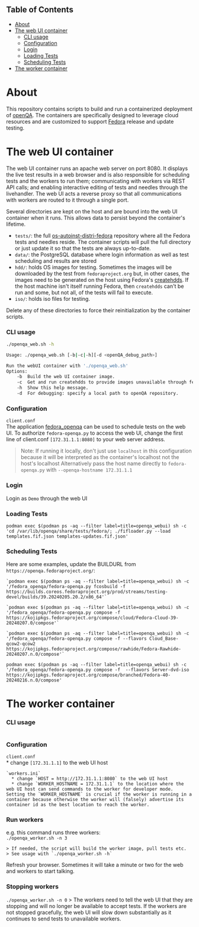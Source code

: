 
## Table of Contents

- [About](#about)
- [The web UI container](#The-web-UI-container)
    - [CLI usage](#cli-usage)
    - [Configuration](#configuration)
    - [Login](#login)
    - [Loading Tests](#loading-tests)
    - [Scheduling Tests](#scheduling-tests)
- [The worker container](#The-worker-container)

# About  
This repository contains scripts to build and run a containerized deployment of [openQA](https://github.com/os-autoinst).  The containers are specifically designed to leverage cloud resources and are customized to support [Fedora](https://fedoraproject.org/wiki/OpenQA) release and update testing. 

# The web UI container  

The web UI container runs an apache web server on port 8080.  It displays the live test results in a web browser and is also responsible for scheduling tests and the workers to run them; communicating with workers via REST API calls; and enabling interactive editing of tests and needles through the livehandler. The web UI acts a reverse proxy so that all communications with workers are routed to it through a single port.  

Several directories are kept on the host and are bound into the web UI container when it runs. This allows data to persist beyond the container's lifetime.  
* `tests/`: the full [os-autoinst-distri-fedora](https://pagure.io/fedora-qa/os-autoinst-distri-fedora) repository where all the Fedora tests and needles reside.  The container scripts will pull the full directory or just update it so that the tests are always up-to-date.
* `data/`: the PostgreSQL database where login information as well as test scheduling and results are stored
* `hdd/`: holds OS images for testing.  Sometimes the images will be downloaded by the test from  `fedoraproject.org` but, in other cases, the images need to be generated on the host using Fedora's [createhdds](https://pagure.io/fedora-qa/createhdds).  If the host machine isn't itself running Fedora, then `createhdds` can't be run and some, but not all, of the tests will fail to execute.
* `iso/`: holds iso files for testing.
  
Delete any of these directories to force their reinitialization by the container scripts.

### CLI usage  
```bash
./openqa_web.sh -h

Usage: ./openqa_web.sh [-b|-c|-h][-d <openQA_debug_path>]

Run the webUI container with './openqa_web.sh'
Options:
	-b	Build the web UI container image.
	-c	Get and run createhdds to provide images unavailable through fedoraproject.org.
	-h	Show this help message.
	-d	For debugging: specify a local path to openQA repository.
```

### Configuration    

`client.conf`  
The application [fedora_openqa](https://pagure.io/fedora-qa/fedora_openqa) can be used to schedule tests on the web UI.  To authorize `fedora-openqa.py` to access the web UI, change the first line of client.conf `[172.31.1.1:8080]` to your web server address.  
>Note: If running it locally, don't just use `localhost` in this configuration because it will be interpreted as the container's localhost not the host's localhost
>Alternatively pass the host name directly to `fedora-openqa.py` with `--openqa-hostname 172.31.1.1`    


### Login
Login as `Demo` through the web UI

### Loading Tests  
`podman exec $(podman ps -aq --filter label=title=openqa_webui) sh -c 'cd /var/lib/openqa/share/tests/fedora/; ./fifloader.py --load  templates.fif.json templates-updates.fif.json'`
   
### Scheduling Tests

Here are some examples, update the BUILDURL from `https://openqa.fedoraproject.org/`:   

    `podman exec $(podman ps -aq --filter label=title=openqa_webui) sh -c '/fedora_openqa/fedora-openqa.py fcosbuild -f   	https://builds.coreos.fedoraproject.org/prod/streams/testing-devel/builds/39.20240205.20.2/x86_64'`  

    `podman exec $(podman ps -aq --filter label=title=openqa_webui) sh -c '/fedora_openqa/fedora-openqa.py compose -f   	https://kojipkgs.fedoraproject.org/compose/cloud/Fedora-Cloud-39-20240207.0/compose'`  

    `podman exec $(podman ps -aq --filter label=title=openqa_webui) sh -c '/fedora_openqa/fedora-openqa.py compose -f --flavors Cloud_Base-qcow2-qcow2  https://kojipkgs.fedoraproject.org/compose/rawhide/Fedora-Rawhide-20240207.n.0/compose'`

   `podman exec $(podman ps -aq --filter label=title=openqa_webui) sh -c '/fedora_openqa/fedora-openqa.py compose -f  --flavors Server-dvd-iso 	 	https://kojipkgs.fedoraproject.org/compose/branched/Fedora-40-20240216.n.0/compose'`  


# The worker container

### CLI usage  
```bash
```

### Configuration    
  `client.conf`  
     * change `[172.31.1.1]` to the web UI host  

    `workers.ini`  
      * change `HOST = http://172.31.1.1:8080` to the web UI host  
      * change `WORKER_HOSTNAME = 172.31.1.1` to the location where the web UI host can send commands to the worker for developer mode.  Setting the `WORKER_HOSTNAME` is crucial if the worker is running in a container because otherwise the worker will (falsely) advertise its container id as the best location to reach the worker.  

### Run workers     
e.g. this command runs three workers:  
`./openqa_worker.sh -n 3` 

    > If needed, the script will build the worker image, pull tests etc.  
    > See usage with `./openqa_worker.sh -h`  

Refresh your browser. Sometimes it will take a minute or two for the web and workers to start talking.  

### Stopping workers     
`./openqa_worker.sh -n 0`
    > The workers need to tell the web UI that they are stopping and will no longer be available to accept tests.  If the workers are not stopped gracefully, the web UI will slow down substantially as it continues to send tests to unavailable workers.  

